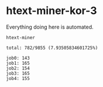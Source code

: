# htext-miner-kor-3

Everything doing here is automated.

```
htext-miner

total: 782/9855 (7.93505834601725%)

job0: 143
job1: 165
job2: 154
job3: 165
job4: 155
```